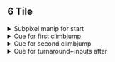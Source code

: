 ## 6 Tile

<details>
<summary>Subpixel manip for start</summary>
Do two crouch jumps and then a fulljump into full climbjump then climb down, then press left for a frame.
<video src="https://github.com/kaizobuzz/gal-lery-collab-strat-doc/blob/main/levels/ruins_of_temple/images/6tilesubpixelmanip.mp4" width="320" height="240" controls></video>
</details>

<details>
<summary>Cue for first climbjump</summary> 

With hitboxes
<img src="https://github.com/kaizobuzz/gal-lery-collab-strat-doc/blob/main/levels/ruins_of_temple/images/climbjump1hitboxes.png"></img>
Without hitboxes
<img src="https://github.com/kaizobuzz/gal-lery-collab-strat-doc/blob/main/levels/ruins_of_temple/images/climbjump1wohitboxes.png"></img>
</details>

<details>
<summary>Cue for second climbjump</summary>

With hitboxes
<img src="https://github.com/kaizobuzz/gal-lery-collab-strat-doc/blob/main/levels/ruins_of_temple/images/climbjump2hitboxes.png"></img>
Without hitboxes
<img src="https://github.com/kaizobuzz/gal-lery-collab-strat-doc/blob/main/levels/ruins_of_temple/images/climbjump2wohitboxes.png"></img>
</details>

<details>
<summary>Cue for turnaround+inputs after</summary>

With hitboxes
<img src="https://github.com/kaizobuzz/gal-lery-collab-strat-doc/blob/main/levels/ruins_of_temple/images/climbjump3hitboxes.png"></img>
Without hitboxes
<img src="https://github.com/kaizobuzz/gal-lery-collab-strat-doc/blob/main/levels/ruins_of_temple/images/climbjump3wohitboxes.png"></img>

</details>
